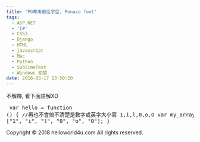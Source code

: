 ```yaml
---
title: 'PG專用最佳字型, Monaco font'
tags:
  - ASP.NET
  - 'C#'
  - CSS3
  - Django
  - HTML
  - javascript
  - Mac
  - Python
  - SublimeText
  - Windows 相關
date: 2016-03-17 13:50:10
---
```


不解釋, 看下面註解XD <pre class="prettyprint">
var hello = function () {
        //再也不會搞不清楚是數字或英字大小寫 1,i,l,0,o,O
        var my_array = ["1", "i", "l", "0", "o", "O"];
    }
</pre><div class="blogger-post-footer">Copyright © 2018 helloworld4u.com All rights reserved.</div>